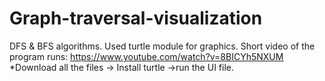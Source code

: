 # Graph-traversal-visualization
DFS &amp; BFS algorithms.
Used turtle module for graphics.
Short video of the program runs: https://www.youtube.com/watch?v=8BICYh5NXUM
*Download all the files -> Install turtle ->run the UI file.
